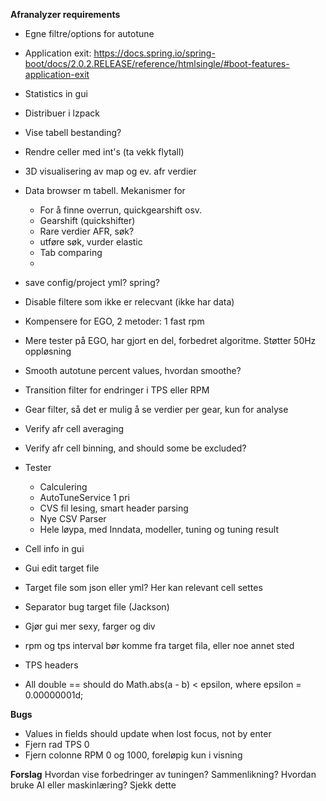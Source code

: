 **Afranalyzer requirements**

* Egne filtre/options for autotune
* Application exit: https://docs.spring.io/spring-boot/docs/2.0.2.RELEASE/reference/htmlsingle/#boot-features-application-exit
* Statistics in gui
* Distribuer i lzpack
* Vise tabell bestanding?
* Rendre celler med int's (ta vekk flytall)
* 3D visualisering av map og ev. afr verdier
* Data browser m tabell. Mekanismer for
    * For å finne overrun, quickgearshift osv.
    * Gearshift (quickshifter)
    * Rare verdier AFR, søk?
    * utføre søk, vurder elastic
    * Tab comparing
    * 
* save config/project yml? spring?
* Disable filtere som ikke er relecvant (ikke har data)
* Kompensere for EGO, 2 metoder: 1 fast rpm
* Mere tester på EGO, har gjort en del, forbedret algoritme. Støtter 50Hz oppløsning
* Smooth autotune percent values, hvordan smoothe?
* Transition filter for endringer i TPS eller RPM
* Gear filter, så det er mulig å se verdier per gear, kun for analyse
* Verify afr cell averaging
* Verify afr cell binning, and should some be excluded?
* Tester
    * Calculering
    * AutoTuneService 1 pri
    * CVS fil lesing, smart header parsing
    * Nye CSV Parser
    * Hele løypa, med Inndata, modeller, tuning og tuning result

* Cell info in gui
* Gui edit target file
* Target file som json eller yml? Her kan relevant cell settes
* Separator bug target file (Jackson)
* Gjør gui mer sexy, farger og div
* rpm og tps interval bør komme fra target fila, eller noe annet sted
* TPS headers
* All double == should do Math.abs(a - b) < epsilon, where epsilon = 0.00000001d;


**Bugs**
* Values in fields should update when lost focus, not by enter
* Fjern rad TPS 0
* Fjern colonne RPM 0 og 1000, foreløpig kun i visning


**Forslag**
Hvordan vise forbedringer av tuningen? Sammenlikning?
Hvordan bruke AI eller maskinlæring? Sjekk dette




 




